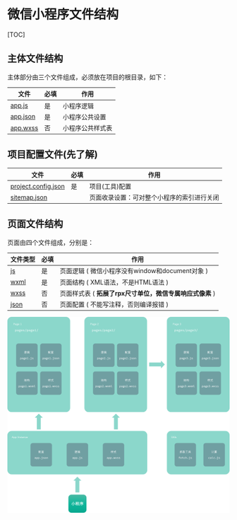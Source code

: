 # 微信小程序文件结构
[TOC]



## 主体文件结构

主体部分由三个文件组成，必须放在项目的根目录，如下：

| 文件                                                         | 必填 | 作用             |
| ------------------------------------------------------------ | ---- | ---------------- |
| [app.js](https://mp.weixin.qq.com/debug/wxadoc/dev/framework/app-service/app.html) | 是   | 小程序逻辑       |
| [app.json](https://mp.weixin.qq.com/debug/wxadoc/dev/framework/config.html) | 是   | 小程序公共设置   |
| [app.wxss](https://mp.weixin.qq.com/debug/wxadoc/dev/framework/view/wxss.html) | 否   | 小程序公共样式表 |


## 项目配置文件(先了解)

| 文件 | 必填 | 作用 |
| ------------- | ---- | ------------------------------------------ |
| [project.config.json](https://developers.weixin.qq.com/miniprogram/dev/devtools/projectconfig.html) | 是   | 项目(工具)配置                             |
| [sitemap.json](https://developers.weixin.qq.com/miniprogram/dev/framework/sitemap.html) |      | 页面收录设置：可对整个小程序的索引进行关闭 |


## 页面文件结构

页面由四个文件组成，分别是：

| 文件类型                                                     | 必填 | 作用                                                     |
| ------------------------------------------------------------ | ---- | -------------------------------------------------------- |
| [js](https://mp.weixin.qq.com/debug/wxadoc/dev/framework/app-service/page.html) | 是   | 页面逻辑 ( 微信小程序没有window和document对象 )          |
| [wxml](https://mp.weixin.qq.com/debug/wxadoc/dev/framework/view/wxml/) | 是   | 页面结构  ( XML语法，不是HTML语法 )                      |
| [wxss](https://mp.weixin.qq.com/debug/wxadoc/dev/framework/view/wxss.html) | 否   | 页面样式表 ( **拓展了rpx尺寸单位，微信专属响应式像素** ) |
| [json](https://mp.weixin.qq.com/debug/wxadoc/dev/framework/config.html#pagejson) | 否   | 页面配置  ( 不能写注释，否则编译报错 )                   |

<img src="./img/fileTree.png" />
